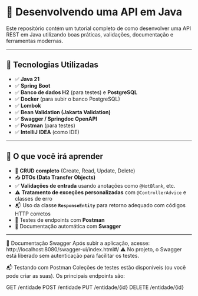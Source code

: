 # 📘 Desenvolvendo uma API em Java

Este repositório contém um tutorial completo de como desenvolver uma API REST em Java utilizando boas práticas, validações, documentação e ferramentas modernas.

---

## 🚀 Tecnologias Utilizadas

- ✅ **Java 21**
- ✅ **Spring Boot**
- ✅ **Banco de dados H2** (para testes) e **PostgreSQL**
- ✅ **Docker** (para subir o banco PostgreSQL)
- ✅ **Lombok**
- ✅ **Bean Validation (Jakarta Validation)**
- ✅ **Swagger / Springdoc OpenAPI**
- ✅ **Postman** (para testes)
- ✅ **IntelliJ IDEA** (como IDE)

---

## 🎯 O que você irá aprender

- 🔁 **CRUD completo** (Create, Read, Update, Delete)
- 📥 **DTOs (Data Transfer Objects)**
- ✅ **Validações de entrada** usando anotações como `@NotBlank`, etc.
- ⚠️ **Tratamento de exceções personalizadas** com `@ControllerAdvice` e classes de erro
- 📬 Uso da classe **`ResponseEntity`** para retorno adequado com códigos HTTP corretos
- 🧪 Testes de endpoints com **Postman**
- 📄 Documentação automática com **Swagger**

---

📲 Documentação Swagger
Após subir a aplicação, acesse:
http://localhost:8080/swagger-ui/index.html#/
⚠️ No projeto, o Swagger está liberado sem autenticação para facilitar os testes.

📬 Testando com Postman
Coleções de testes estão disponíveis (ou você pode criar as suas). Os principais endpoints são:


GET     /entidade
POST    /entidade
PUT     /entidade/{id}
DELETE  /entidade/{id}



